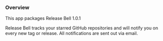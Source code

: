 ### Overview

This app packages Release Bell <upstream>1.0.1</upstream>

Release Bell tracks your starred GitHub repositories and will notify you on every new tag or release.
All notifications are sent out via email.
